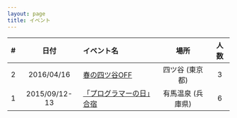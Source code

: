 ```yaml
---
layout: page
title: イベント
---
```


| # | 日付          | イベント名                | 場所              |人数|
|--:|:-------------:|:--------------------------|:-----------------:|:--:|
| 2 | 2016/04/16    | [春の四ツ谷OFF](/event/2-0416off)             | 四ツ谷 (東京都)   |  3 |
| 1 | 2015/09/12-13 | [「プログラマーの日」合宿](/event/1-0913camp)  | 有馬温泉 (兵庫県) |  6 |
